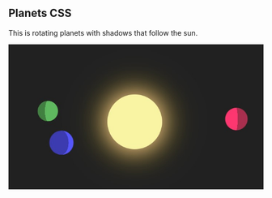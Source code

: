 ## Planets CSS

This is rotating planets with shadows that follow the sun.

![preview](./preview/Planets.jpg "preview")